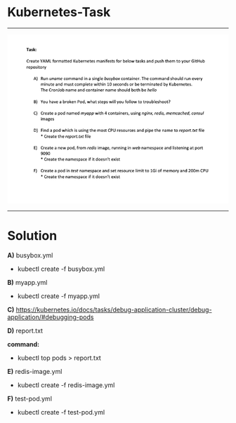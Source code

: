 # Kubernetes-Task
---
![](images/Kubernetes-busybox-task.png)

---

# Solution

**A)** busybox.yml
* kubectl create -f busybox.yml

**B)** myapp.yml
* kubectl create -f myapp.yml

**C)** https://kubernetes.io/docs/tasks/debug-application-cluster/debug-application/#debugging-pods

**D)** report.txt

**command:**

* kubectl top pods > report.txt

**E)** redis-image.yml
* kubectl create -f redis-image.yml

**F)** test-pod.yml
* kubectl create -f test-pod.yml 
